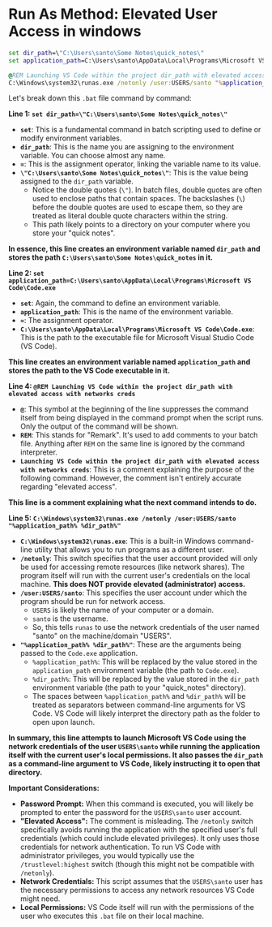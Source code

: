 
# Run As Method: Elevated User Access in windows
```bat
set dir_path=\"C:\Users\santo\Some Notes\quick_notes\"
set application_path=C:\Users\santo\AppData\Local\Programs\Microsoft VS Code\Code.exe

@REM Launching VS Code within the project dir_path with elevated access with networks creds
C:\Windows\system32\runas.exe /netonly /user:USERS/santo "%application_path% %dir_path%"

```
Let's break down this `.bat` file command by command:

**Line 1: `set dir_path=\"C:\Users\santo\Some Notes\quick_notes\"`**

* **`set`**: This is a fundamental command in batch scripting used to define or modify environment variables.
* **`dir_path`**: This is the name you are assigning to the environment variable. You can choose almost any name.
* **`=`**: This is the assignment operator, linking the variable name to its value.
* **`\"C:\Users\santo\Some Notes\quick_notes\"`**: This is the value being assigned to the `dir_path` variable.
    * Notice the double quotes (`\"`). In batch files, double quotes are often used to enclose paths that contain spaces. The backslashes (`\`) before the double quotes are used to escape them, so they are treated as literal double quote characters within the string.
    * This path likely points to a directory on your computer where you store your "quick notes".

**In essence, this line creates an environment variable named `dir_path` and stores the path `C:\Users\santo\Some Notes\quick_notes` in it.**

**Line 2: `set application_path=C:\Users\santo\AppData\Local\Programs\Microsoft VS Code\Code.exe`**

* **`set`**: Again, the command to define an environment variable.
* **`application_path`**: This is the name of the environment variable.
* **`=`**: The assignment operator.
* **`C:\Users\santo\AppData\Local\Programs\Microsoft VS Code\Code.exe`**: This is the path to the executable file for Microsoft Visual Studio Code (VS Code).

**This line creates an environment variable named `application_path` and stores the path to the VS Code executable in it.**

**Line 4: `@REM Launching VS Code within the project dir_path with elevated access with networks creds`**

* **`@`**: This symbol at the beginning of the line suppresses the command itself from being displayed in the command prompt when the script runs. Only the output of the command will be shown.
* **`REM`**: This stands for "Remark". It's used to add comments to your batch file. Anything after `REM` on the same line is ignored by the command interpreter.
* **`Launching VS Code within the project dir_path with elevated access with networks creds`**: This is a comment explaining the purpose of the following command. However, the comment isn't entirely accurate regarding "elevated access".

**This line is a comment explaining what the next command intends to do.**

**Line 5: `C:\Windows\system32\runas.exe /netonly /user:USERS/santo "%application_path% %dir_path%"`**

* **`C:\Windows\system32\runas.exe`**: This is a built-in Windows command-line utility that allows you to run programs as a different user.
* **`/netonly`**: This switch specifies that the user account provided will only be used for accessing remote resources (like network shares). The program itself will run with the current user's credentials on the local machine. **This does NOT provide elevated (administrator) access.**
* **`/user:USERS/santo`**: This specifies the user account under which the program should be run for network access.
    * `USERS` is likely the name of your computer or a domain.
    * `santo` is the username.
    * So, this tells `runas` to use the network credentials of the user named "santo" on the machine/domain "USERS".
* **`"%application_path% %dir_path%"`**: These are the arguments being passed to the `Code.exe` application.
    * `%application_path%`: This will be replaced by the value stored in the `application_path` environment variable (the path to `Code.exe`).
    * `%dir_path%`: This will be replaced by the value stored in the `dir_path` environment variable (the path to your "quick_notes" directory).
    * The spaces between `%application_path%` and `%dir_path%` will be treated as separators between command-line arguments for VS Code. VS Code will likely interpret the directory path as the folder to open upon launch.

**In summary, this line attempts to launch Microsoft VS Code using the network credentials of the user `USERS\santo` while running the application itself with the current user's local permissions. It also passes the `dir_path` as a command-line argument to VS Code, likely instructing it to open that directory.**

**Important Considerations:**

* **Password Prompt:** When this command is executed, you will likely be prompted to enter the password for the `USERS\santo` user account.
* **"Elevated Access":** The comment is misleading. The `/netonly` switch specifically avoids running the application with the specified user's full credentials (which could include elevated privileges). It only uses those credentials for network authentication. To run VS Code with administrator privileges, you would typically use the `/trustlevel:highest` switch (though this might not be compatible with `/netonly`).
* **Network Credentials:** This script assumes that the `USERS\santo` user has the necessary permissions to access any network resources VS Code might need.
* **Local Permissions:** VS Code itself will run with the permissions of the user who executes this `.bat` file on their local machine.


